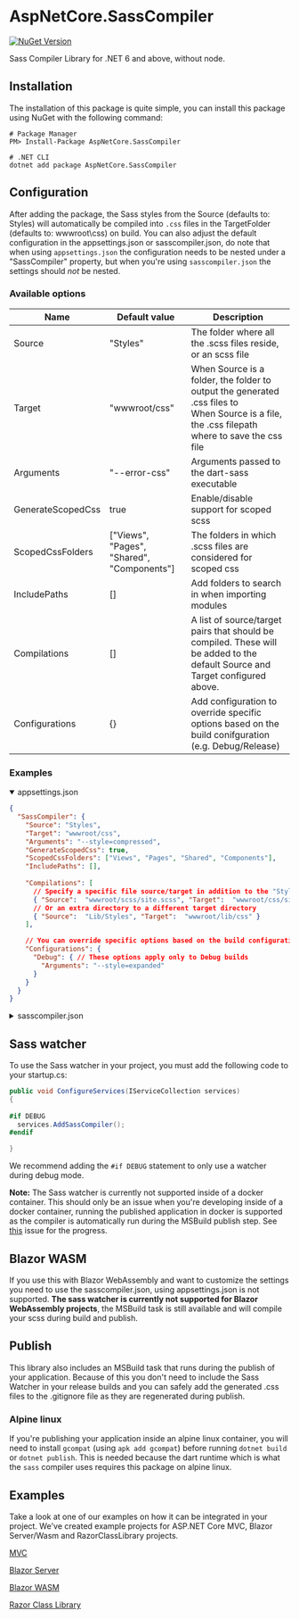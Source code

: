 # AspNetCore.SassCompiler
[![NuGet Version](https://img.shields.io/nuget/v/AspNetCore.SassCompiler.svg?style=flat)](https://www.nuget.org/packages/AspNetCore.SassCompiler/)

Sass Compiler Library for .NET 6 and above, without node.

## Installation
The installation of this package is quite simple, you can install this package using NuGet with the following command:

```shell
# Package Manager
PM> Install-Package AspNetCore.SassCompiler

# .NET CLI
dotnet add package AspNetCore.SassCompiler
```

## Configuration
After adding the package, the Sass styles from the Source (defaults to: Styles) will automatically be compiled into `.css` files in the TargetFolder (defaults to: wwwroot\css) on build. 
You can also adjust the default configuration in the appsettings.json or sasscompiler.json, do note that when using `appsettings.json` the configuration needs to be nested under a "SassCompiler" property, but when you're using `sasscompiler.json` the settings should _not_ be nested.

### Available options

| Name              | Default value                              | Description                                                                                                                                       |
|-------------------|--------------------------------------------|---------------------------------------------------------------------------------------------------------------------------------------------------|
| Source            | "Styles"                                   | The folder where all the .scss files reside, or an scss file                                                                                      |
| Target            | "wwwroot/css"                              | When Source is a folder, the folder to output the generated .css files to<br/>When Source is a file, the .css filepath where to save the css file |
| Arguments         | "--error-css"                              | Arguments passed to the dart-sass executable                                                                                                      |
| GenerateScopedCss | true                                       | Enable/disable support for scoped scss                                                                                                            |
| ScopedCssFolders  | ["Views", "Pages", "Shared", "Components"] | The folders in which .scss files are considered for scoped css                                                                                    |
| IncludePaths      | []                                         | Add folders to search in when importing modules                                                                                                   |
| Compilations      | []                                         | A list of source/target pairs that should be compiled. These will be added to the default Source and Target configured above.                     |
| Configurations    | {}                                         | Add configuration to override specific options based on the build conifguration (e.g. Debug/Release)                                              |

### Examples

<details open>
<summary>appsettings.json</summary>

```json
{
  "SassCompiler": {
    "Source": "Styles",
    "Target": "wwwroot/css",
    "Arguments": "--style=compressed",
    "GenerateScopedCss": true,
    "ScopedCssFolders": ["Views", "Pages", "Shared", "Components"],
    "IncludePaths": [],
    
    "Compilations": [
      // Specify a specific file source/target in addition to the "Styles" -> "wwwroot/css" Source/Target above
      { "Source":  "wwwroot/scss/site.scss", "Target":  "wwwroot/css/site.min.css" },
      // Or an extra directory to a different target directory
      { "Source":  "Lib/Styles", "Target":  "wwwroot/lib/css" }
    ],

    // You can override specific options based on the build configuration
    "Configurations": {
      "Debug": { // These options apply only to Debug builds
        "Arguments": "--style=expanded"
      }
    }
  }
}
```
</details>

<details>
<summary>sasscompiler.json</summary>

```json
{
  "Source": "Styles",
  "Target": "wwwroot/css",
  "Arguments": "--style=compressed",
  "GenerateScopedCss": true,
  "ScopedCssFolders": ["Views", "Pages", "Shared", "Components"],
  "IncludePaths": [],

  "Compilations": [
    // Specify a specific file source/target in addition to the "Styles" -> "wwwroot/css" Source/Target above
    { "Source":  "wwwroot/scss/site.scss", "Target":  "wwwroot/css/site.min.css" },
    // Or an extra directory to a different target directory
    { "Source":  "Lib/Styles", "Target":  "wwwroot/lib/css" }
  ],
  
  // You can override specific options based on the build configuration
  "Configurations": {
    "Debug": { // These options apply only to Debug builds
      "Arguments": "--style=expanded"
    }
  }
}
```
</details>


## Sass watcher
To use the Sass watcher in your project, you must add the following code to your startup.cs:
```csharp
public void ConfigureServices(IServiceCollection services) 
{
  
#if DEBUG
  services.AddSassCompiler();
#endif

}
```

We recommend adding the `#if DEBUG` statement to only use a watcher during debug mode.

**Note:** The Sass watcher is currently not supported inside of a docker container. This should
only be an issue when you're developing inside of a docker container, running the published
application in docker is supported as the compiler is automatically run during the MSBuild publish
step. See [this](https://github.com/koenvzeijl/AspNetCore.SassCompiler/issues/44) issue for the progress.

## Blazor WASM
If you use this with Blazor WebAssembly and want to customize the settings you need to use the sasscompiler.json, using appsettings.json is not supported.
**The sass watcher is currently not supported for Blazor WebAssembly projects**, the MSBuild task is still available and will compile your scss during build and publish.

## Publish

This library also includes an MSBuild task that runs during the publish of your application. Because of this you don't need to include
the Sass Watcher in your release builds and you can safely add the generated .css files to the .gitignore file as they are regenerated during publish. 

### Alpine linux
If you're publishing your application inside an alpine linux container, you will need to install `gcompat` (using `apk add gcompat`) before running `dotnet build` or `dotnet publish`.
This is needed because the dart runtime which is what the `sass` compiler uses requires this package on alpine linux.

## Examples
Take a look at one of our examples on how it can be integrated in your project. We've created example projects for ASP.NET Core MVC, Blazor Server/Wasm and RazorClassLibrary projects.

[MVC](https://github.com/koenvzeijl/AspNetCore.SassCompiler/tree/master/Samples/AspNetCore.SassCompiler.Sample)

[Blazor Server](https://github.com/koenvzeijl/AspNetCore.SassCompiler/tree/master/Samples/AspNetCore.SassCompiler.BlazorSample)

[Blazor WASM](https://github.com/koenvzeijl/AspNetCore.SassCompiler/tree/master/Samples/AspNetCore.SassCompiler.BlazorWasmSample)

[Razor Class Library](https://github.com/koenvzeijl/AspNetCore.SassCompiler/tree/master/Samples/AspNetCore.SassCompiler.RazorClassLibrary)
